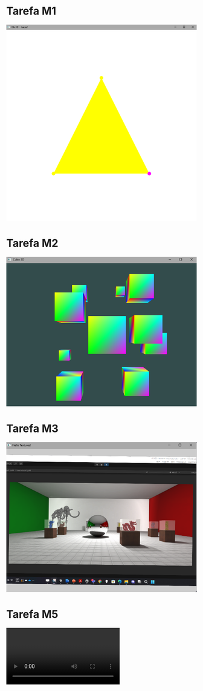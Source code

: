 # Tarefa M1
![alt text](m1.png)
# Tarefa M2
![alt text](m2.png)
# Tarefa M3
![alt text](m3.png)
# Tarefa M5
<video controls src="M5.mp4" title="M5 - Câmera"></video>